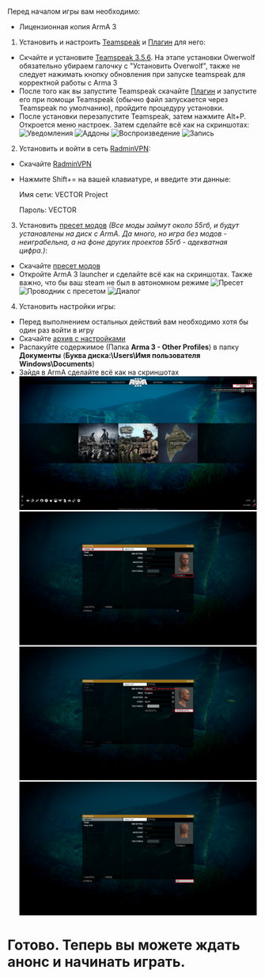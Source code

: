 Перед началом игры вам необходимо:

- Лицензионная копия ArmA 3

1. Установить и настроить [Teamspeak](https://www.filehorse.com/download-teamspeak-client-64/57288/) и [Плагин](https://drive.google.com/file/d/1cjgmEm6q1YBam-dsSgpvoh8qb1Pyprc2/view) для него:

- Скчайте и установите [Teamspeak 3.5.6](https://www.filehorse.com/download-teamspeak-client-64/57288/). На этапе установки Owerwolf обязательно убираем галочку с "Установить Overwolf", также не следует нажимать кнопку обновления при запуске teamspeak для корректной работы с Arma 3
- После того как вы запустите Teamspeak скачайте [Плагин](https://drive.google.com/file/d/1cjgmEm6q1YBam-dsSgpvoh8qb1Pyprc2/view) и запустите его при помощи Teamspeak (обычно файл запускается через Teamspeak по умолчанию), пройдите процедуру установки.
- После установки перезапустите Teamspeak, затем нажмите Alt+P. Откроется меню настроек. Затем сделайте всё как на скриншотах:
  ![Уведомления](media/Teamspeak/Уведомления.png)
  ![Аддоны](media/Teamspeak/Аддоны.png)
  ![Воспроизведение](media/Teamspeak/Воспроизведение.png)
  ![Запись](media/Teamspeak/Запись.png)

2. Установить и войти в сеть [RadminVPN](https://www.radmin-vpn.com/ru/):

- Скачайте [RadminVPN](https://www.radmin-vpn.com/ru/)
- Нажмите Shift+= на вашей клавиатуре, и введите эти данные:

  Имя сети: VECTOR Project

  Пароль: VECTOR

3. Установить [пресет модов](data/VECTOR.html) *(Все моды займут около 55гб, и будут установлены на диск с ArmA. Да много, но игра без модов - неиграбельна, а на фоне других проектов 55гб - адекватная цифра.)*:

- Скачайте [пресет модов](data/VECTOR.html)
- Откройте ArmA 3 launcher и сделайте всё как на скриншотах. Также важно, что бы ваш steam не был в автономном режиме
  ![Пресет](media/Preset/Пресет.png)
  ![Проводник с пресетом](media/Preset/Проводник_с_пресетом.png)
  ![Диалог](media/Preset/Диалог.png)

4. Установить настройки игры:

- Перед выполнением остальных действий вам необходимо хотя бы один раз войти в игру
- Скачайте [архив с настройками](data/Settings.zip)
- Распакуйте содержимое (Папка **Arma 3 - Other Profiles**) в папку **Документы** (**Буква диска:\Users\Имя пользователя Windows\Documents**)
- Зайдя в ArmA сделайте всё как на скриншотах
  ![Откойте свой профиль](media/Settings_profile/1.png)
  ![Выберите профиль "CHANGE_ME" и нажмите "ПРАВКА"](media/Settings_profile/2.png)
  ![Напишите вместо "CHANGE_ME" и нажмите "ПРИМЕНИТЬ"](media/Settings_profile/3.png)
  ![Нажмите "ОК"](media/Settings_profile/4.png)

# Готово. Теперь вы можете ждать анонс и начинать играть.
